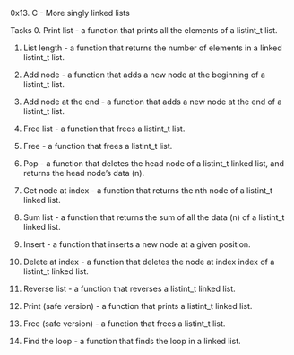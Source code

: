 0x13. C - More singly linked lists

Tasks
0. Print list - a function that prints all the elements of a listint_t list.

1. List length - a function that returns the number of elements in a linked listint_t list.

2. Add node - a function that adds a new node at the beginning of a listint_t list.

3. Add node at the end - a function that adds a new node at the end of a listint_t list.

4. Free list - a function that frees a listint_t list.

5. Free - a function that frees a listint_t list.

6. Pop - a function that deletes the head node of a listint_t linked list, and returns the head node’s data (n).

7. Get node at index - a function that returns the nth node of a listint_t linked list.

8. Sum list - a function that returns the sum of all the data (n) of a listint_t linked list.

9. Insert - a function that inserts a new node at a given position.

10. Delete at index - a function that deletes the node at index index of a listint_t linked list.

11. Reverse list - a function that reverses a listint_t linked list.

12. Print (safe version) - a function that prints a listint_t linked list.

13. Free (safe version) - a function that frees a listint_t list.

14. Find the loop -  a function that finds the loop in a linked list.
